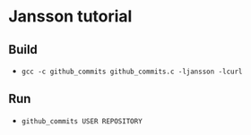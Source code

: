 # Jansson tutorial

## Build
* `gcc -c github_commits github_commits.c -ljansson -lcurl`

## Run
* `github_commits USER REPOSITORY`
